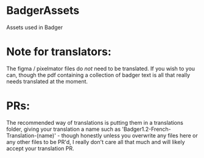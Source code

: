 # BadgerAssets
Assets used in Badger

# Note for translators:

The figma / pixelmator files do *not* need to be translated. If you wish to you can, though the pdf containing a collection of badger text is all that really needs translated at the moment.

# PRs:

The recommended way of translations is putting them in a translations folder, giving your translation a name such as 'Badger1.2-French-Translation-(name)' - though honestly unless you overwrite any files here or any other files to be PR'd, I really don't care all that much and will likely accept your translation PR.
